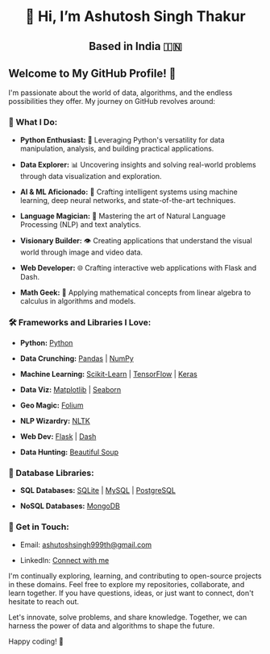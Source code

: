 <div align="center">
  <h1>👋 Hi, I’m Ashutosh Singh Thakur</h1>
  <h2>Based in India 🇮🇳</h2>
</div>

## Welcome to My GitHub Profile! 👋

I'm passionate about the world of data, algorithms, and the endless possibilities they offer. My journey on GitHub revolves around:

### 🚀 What I Do:

- **Python Enthusiast:** 🐍 Leveraging Python's versatility for data manipulation, analysis, and building practical applications.

- **Data Explorer:** 📊 Uncovering insights and solving real-world problems through data visualization and exploration.

- **AI & ML Aficionado:** 🤖 Crafting intelligent systems using machine learning, deep neural networks, and state-of-the-art techniques.

- **Language Magician:** 📜 Mastering the art of Natural Language Processing (NLP) and text analytics.

- **Visionary Builder:** 👁️ Creating applications that understand the visual world through image and video data.

- **Web Developer:** 🌐 Crafting interactive web applications with Flask and Dash.

- **Math Geek:** 🧮 Applying mathematical concepts from linear algebra to calculus in algorithms and models.

### 🛠️ Frameworks and Libraries I Love:

- **Python:** [Python](https://www.python.org/)

- **Data Crunching:** [Pandas](https://pandas.pydata.org/) | [NumPy](https://numpy.org/)

- **Machine Learning:** [Scikit-Learn](https://scikit-learn.org/) | [TensorFlow](https://www.tensorflow.org/) | [Keras](https://keras.io/)

- **Data Viz:** [Matplotlib](https://matplotlib.org/stable/contents.html) | [Seaborn](https://seaborn.pydata.org/)

- **Geo Magic:** [Folium](https://python-visualization.github.io/folium/)

- **NLP Wizardry:** [NLTK](https://www.nltk.org/)

- **Web Dev:** [Flask](https://flask.palletsprojects.com/) | [Dash](https://dash.plotly.com/)

- **Data Hunting:** [Beautiful Soup](https://www.crummy.com/software/BeautifulSoup/bs4/doc/)

### 💾 Database Libraries:

- **SQL Databases:** [SQLite](https://www.sqlite.org/index.html) | [MySQL](https://www.mysql.com/) | [PostgreSQL](https://www.postgresql.org/)

- **NoSQL Databases:** [MongoDB](https://www.mongodb.com/)

### 🌟 Get in Touch:

- Email: [ashutoshsingh999th@gmail.com](mailto:ashutoshsingh999th@gmail.com)

- LinkedIn: [Connect with me](https://www.linkedin.com/in/ashutosh-singh-thakur-218877256/)

I'm continually exploring, learning, and contributing to open-source projects in these domains. Feel free to explore my repositories, collaborate, and learn together. If you have questions, ideas, or just want to connect, don't hesitate to reach out.

Let's innovate, solve problems, and share knowledge. Together, we can harness the power of data and algorithms to shape the future.

Happy coding! 🚀

<!---
Ashutosh-Singh-Thakur/Ashutosh-Singh-Thakur is a ✨ special ✨ repository because its `README.md` (this file) appears on your GitHub profile.
You can click the Preview link to take a look at your changes.
--->

